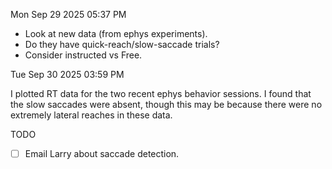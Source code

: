 Mon Sep 29 2025
05:37 PM

- Look at new data (from ephys experiments).
- Do they have quick-reach/slow-saccade trials?
- Consider instructed vs Free.


Tue Sep 30 2025
03:59 PM

I plotted RT data for the two recent ephys behavior sessions.
I found that the slow saccades were absent, though this may be because there were no extremely lateral reaches in these data.


TODO
- [ ] Email Larry about saccade detection.

